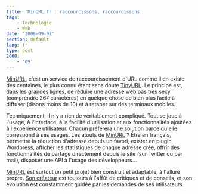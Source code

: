 ```yaml
---
title: 'MinURL.fr : raccourcissons, raccourcissons'
tags:
    - Technologie
    - Web
date: '2008-09-02'
section: default
lang: fr
type: post
2008:
    - '09'
---
```


[MinURL](http://minu.me), c'est un service de raccourcissement d'URL comme il en existe des centaines, le plus connu étant sans doute [TinyURL](http://tinyurl.com/). Le principe est, dans les grandes lignes, de réduire une adresse web pas très sexy (comprendre 267 caractères) en quelque chose de bien plus facile à diffuser (disons moins de 10) et à retaper sur des terminaux mobiles.

Techniquement, il n'y a rien de véritablement compliqué. Tout se joue à l'usage, à l'interface, à la facilité d'utilisation et aux fonctionnalités ajoutées à l'expérience utilisateur. Chacun préférera une solution parce qu'elle correspond à ses usages. Les atouts de [MinURL](http://minu.me) ? Être en français, permettre la réduction d'adresse depuis un favori, exister en plugin Wordpress, afficher les statistiques de chaque adresse crée, offrir des fonctionnalités de partage directement depuis le site (sur Twitter ou par mail), disposer une API à l'usage des développeurs…

[MinURL](http://minu.me) est surtout un petit projet bien construit et adaptable, à l'allure propre. [Son créateur](http://darklg.me) est toujours à l'affût de critiques et de conseils, et son évolution est constamment guidée par les demandes de ses utilisateurs.